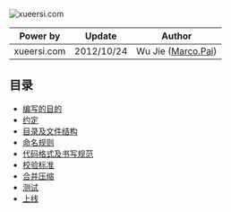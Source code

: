 ![xueersi.com](http://www.xueersi.com/static/img/logo/xrs_logo.png)
<!-- 
#Front-end developer documentation
> Power by: xueersi.com 	
> Update : 2012/10/24	
> Author : Wu Jie ([Marco.Pai](http://www.marcopai.com))
-->
Power by 	|	Update 	  |	Author
:---------: | :--------: | :--------:
xueersi.com | 2012/10/24 | Wu Jie ([Marco.Pai](http://www.marcopai.com))

## 目录
* [编写的目的](#1)
* [约定](#2)
* [目录及文件结构](#3)
* [命名规则](#4)
* [代码格式及书写规范](#5)
* [校验标准](#6)
* [合并压缩](#7)
* [测试](#8)
* [上线](#9)